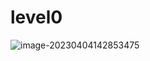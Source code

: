 # level0 #

![image-20230404142853475](https://gitee.com/ferdinandaedth/ferdinand/raw/master/image-20230404142853475.png)



